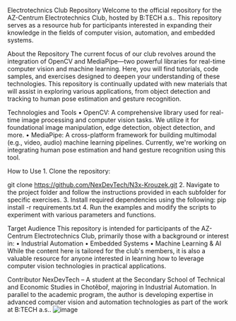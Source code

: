 Electrotechnics Club Repository
Welcome to the official repository for the AZ-Centrum Electrotechnics Club, hosted by B:TECH a.s.. This repository serves as a resource hub for participants interested in expanding their knowledge in the fields of computer vision, automation, and embedded systems.

About the Repository
The current focus of our club revolves around the integration of OpenCV and MediaPipe—two powerful libraries for real-time computer vision and machine learning. Here, you will find tutorials, code samples, and exercises designed to deepen your understanding of these technologies.
This repository is continually updated with new materials that will assist in exploring various applications, from object detection and tracking to human pose estimation and gesture recognition.

Technologies and Tools
	• OpenCV: A comprehensive library used for real-time image processing and computer vision tasks. We utilize it for foundational image manipulation, edge detection, object detection, and more.
	• MediaPipe: A cross-platform framework for building multimodal (e.g., video, audio) machine learning pipelines. Currently, we're working on integrating human pose estimation and hand gesture recognition using this tool.
	
How to Use
	1. Clone the repository:

git clone https://github.com/NexDevTech/N3x-Krouzek.git
	2. Navigate to the project folder and follow the instructions provided in each subfolder for specific exercises.
	3. Install required dependencies using the following:
	pip install -r requirements.txt
	4. Run the examples and modify the scripts to experiment with various parameters and functions.
	
Target Audience
This repository is intended for participants of the AZ-Centrum Electrotechnics Club, primarily those with a background or interest in:
	• Industrial Automation
	• Embedded Systems
	• Machine Learning & AI
While the content here is tailored for the club's members, it is also a valuable resource for anyone interested in learning how to leverage computer vision technologies in practical applications.

Contributor
NexDevTech – A student at the Secondary School of Technical and Economic Studies in Chotěboř, majoring in Industrial Automation. In parallel to the academic program, the author is developing expertise in advanced computer vision and automation technologies as part of the work at B:TECH a.s..
![image](https://github.com/user-attachments/assets/0d1e7056-4775-4035-9d63-587abb59735d)
